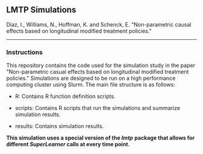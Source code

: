 ## LMTP Simulations

Díaz, I., Williams, N., Hoffman, K. and Schenck, E. "Non-parametric causal effects based on longitudinal modified treatment policies."

------------------------------------------------------------------------

### Instructions

This repository contains the code used for the simulation study in the paper "Non-parametric casual effects based on longitudinal modified treatment policies." Simulations are designed to be run on a high performance computing cluster using Slurm. The main file structure is as follows:

-   R: Contains R function definition scripts.

-   scripts: Contains R scripts that run the simulations and summarize simulation results.

-   results: Contains simulation results.

**This simulation uses a special version of the *lmtp*** **package that allows for different *SuperLearner* calls at every time point.**

